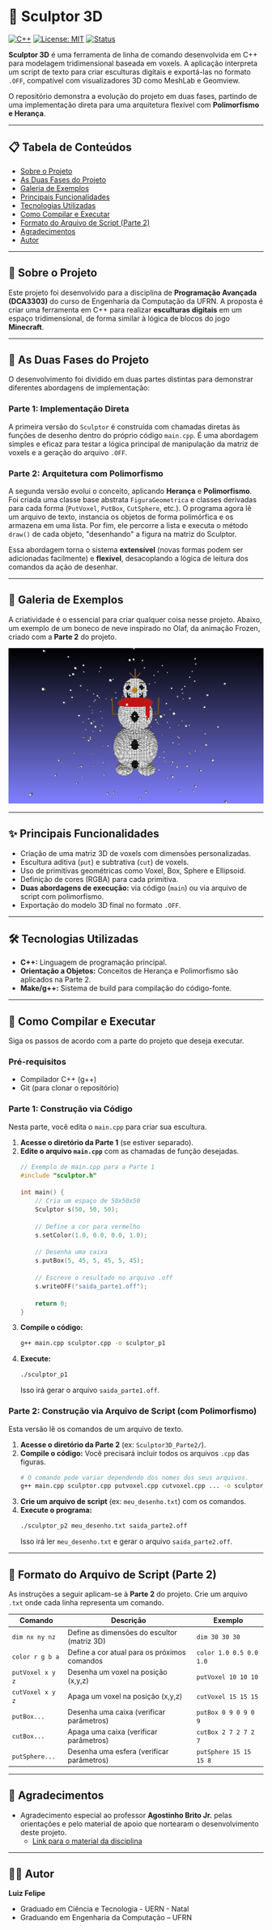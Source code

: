 # 🧊 Sculptor 3D

[![C++](https://img.shields.io/badge/C%2B%2B-00599C?style=for-the-badge&logo=c%2B%2B&logoColor=white)](https://isocpp.org/)
[![License: MIT](https://img.shields.io/badge/License-MIT-yellow.svg?style=for-the-badge)](https://opensource.org/licenses/MIT)
[![Status](https://img.shields.io/badge/Status-Concluído-green?style=for-the-badge)]()

**Sculptor 3D** é uma ferramenta de linha de comando desenvolvida em C++ para modelagem tridimensional baseada em voxels. A aplicação interpreta um script de texto para criar esculturas digitais e exportá-las no formato `.OFF`, compatível com visualizadores 3D como MeshLab e Geomview.

O repositório demonstra a evolução do projeto em duas fases, partindo de uma implementação direta para uma arquitetura flexível com **Polimorfismo e Herança**.

---

## 📋 Tabela de Conteúdos

* [Sobre o Projeto](#-sobre-o-projeto)
* [As Duas Fases do Projeto](#-as-duas-fases-do-projeto)
* [Galeria de Exemplos](#-galeria-de-exemplos)
* [Principais Funcionalidades](#-principais-funcionalidades)
* [Tecnologias Utilizadas](#-tecnologias-utilizadas)
* [Como Compilar e Executar](#-como-compilar-e-executar)
* [Formato do Arquivo de Script (Parte 2)](#-formato-do-arquivo-de-script-parte-2)
* [Agradecimentos](#-agradecimentos)
* [Autor](#-autor)

---

## 📖 Sobre o Projeto

Este projeto foi desenvolvido para a disciplina de **Programação Avançada (DCA3303)** do curso de Engenharia da Computação da UFRN. A proposta é criar uma ferramenta em C++ para realizar **esculturas digitais** em um espaço tridimensional, de forma similar à lógica de blocos do jogo **Minecraft**.

---

## 🚀 As Duas Fases do Projeto

O desenvolvimento foi dividido em duas partes distintas para demonstrar diferentes abordagens de implementação:

### Parte 1: Implementação Direta
A primeira versão do `Sculptor` é construída com chamadas diretas às funções de desenho dentro do próprio código `main.cpp`. É uma abordagem simples e eficaz para testar a lógica principal de manipulação da matriz de voxels e a geração do arquivo `.OFF`.

### Parte 2: Arquitetura com Polimorfismo
A segunda versão evolui o conceito, aplicando **Herança** e **Polimorfismo**. Foi criada uma classe base abstrata `FiguraGeometrica` e classes derivadas para cada forma (`PutVoxel`, `PutBox`, `CutSphere`, etc.). O programa agora lê um arquivo de texto, instancia os objetos de forma polimórfica e os armazena em uma lista. Por fim, ele percorre a lista e executa o método `draw()` de cada objeto, "desenhando" a figura na matriz do Sculptor.

Essa abordagem torna o sistema **extensível** (novas formas podem ser adicionadas facilmente) e **flexível**, desacoplando a lógica de leitura dos comandos da ação de desenhar.

---

## 🎨 Galeria de Exemplos

A criatividade é o essencial para criar qualquer coisa nesse projeto. Abaixo, um exemplo de um boneco de neve inspirado no Olaf, da animação Frozen, criado com a **Parte 2** do projeto.

![Boneco de neve feito com voxels](snapshot01.png)

---

## ✨ Principais Funcionalidades

-   Criação de uma matriz 3D de voxels com dimensões personalizadas.
-   Escultura aditiva (`put`) e subtrativa (`cut`) de voxels.
-   Uso de primitivas geométricas como Voxel, Box, Sphere e Ellipsoid.
-   Definição de cores (RGBA) para cada primitiva.
-   **Duas abordagens de execução:** via código (`main`) ou via arquivo de script com polimorfismo.
-   Exportação do modelo 3D final no formato `.OFF`.

---

## 🛠️ Tecnologias Utilizadas

* **C++:** Linguagem de programação principal.
* **Orientação a Objetos:** Conceitos de Herança e Polimorfismo são aplicados na Parte 2.
* **Make/g++:** Sistema de build para compilação do código-fonte.

---

## 🚀 Como Compilar e Executar

Siga os passos de acordo com a parte do projeto que deseja executar.

### Pré-requisitos
* Compilador C++ (g++)
* Git (para clonar o repositório)

### Parte 1: Construção via Código

Nesta parte, você edita o `main.cpp` para criar sua escultura.

1.  **Acesse o diretório da Parte 1** (se estiver separado).
2.  **Edite o arquivo `main.cpp`** com as chamadas de função desejadas.
    ```cpp
    // Exemplo de main.cpp para a Parte 1
    #include "sculptor.h"

    int main() {
        // Cria um espaço de 50x50x50
        Sculptor s(50, 50, 50);
        
        // Define a cor para vermelho
        s.setColor(1.0, 0.0, 0.0, 1.0);
        
        // Desenha uma caixa
        s.putBox(5, 45, 5, 45, 5, 45);
        
        // Escreve o resultado no arquivo .off
        s.writeOFF("saida_parte1.off");
        
        return 0;
    }
    ```
3.  **Compile o código:**
    ```sh
    g++ main.cpp sculptor.cpp -o sculptor_p1
    ```
4.  **Execute:**
    ```sh
    ./sculptor_p1
    ```
    Isso irá gerar o arquivo `saida_parte1.off`.

### Parte 2: Construção via Arquivo de Script (com Polimorfismo)

Esta versão lê os comandos de um arquivo de texto.

1.  **Acesse o diretório da Parte 2** (ex: `Sculptor3D_Parte2/`).
2.  **Compile o código:** Você precisará incluir todos os arquivos `.cpp` das figuras.
    ```sh
    # O comando pode variar dependendo dos nomes dos seus arquivos.
    g++ main.cpp sculptor.cpp putvoxel.cpp cutvoxel.cpp ... -o sculptor_p2
    ```
3.  **Crie um arquivo de script** (ex: `meu_desenho.txt`) com os comandos.
4.  **Execute o programa:**
    ```sh
    ./sculptor_p2 meu_desenho.txt saida_parte2.off
    ```
    Isso irá ler `meu_desenho.txt` e gerar o arquivo `saida_parte2.off`.

---

## 📝 Formato do Arquivo de Script (Parte 2)

As instruções a seguir aplicam-se à **Parte 2** do projeto. Crie um arquivo `.txt` onde cada linha representa um comando.

| Comando         | Descrição                                         | Exemplo                                 |
| --------------- | ------------------------------------------------- | --------------------------------------- |
| `dim nx ny nz`  | Define as dimensões do escultor (matriz 3D)       | `dim 30 30 30`                          |
| `color r g b a` | Define a cor atual para os próximos comandos      | `color 1.0 0.5 0.0 1.0`                 |
| `putVoxel x y z`| Desenha um voxel na posição (x,y,z)               | `putVoxel 10 10 10`                     |
| `cutVoxel x y z`| Apaga um voxel na posição (x,y,z)                 | `cutVoxel 15 15 15`                     |
| `putBox...`     | Desenha uma caixa (verificar parâmetros)          | `putBox 0 9 0 9 0 9`                    |
| `cutBox...`     | Apaga uma caixa (verificar parâmetros)            | `cutBox 2 7 2 7 2 7`                    |
| `putSphere...`  | Desenha uma esfera (verificar parâmetros)         | `putSphere 15 15 15 8`                  |

---

## 🙏 Agradecimentos

* Agradecimento especial ao professor **Agostinho Brito Jr.** pelas orientações e pelo material de apoio que nortearam o desenvolvimento deste projeto.
    * [Link para o material da disciplina](https://agostinhobritojr.github.io/curso/progav-dca3303/escultor.html)

---

## 👨‍💻 Autor

**Luiz Felipe**
* Graduado em Ciência e Tecnologia - UERN - Natal
* Graduando em Engenharia da Computação – UFRN
